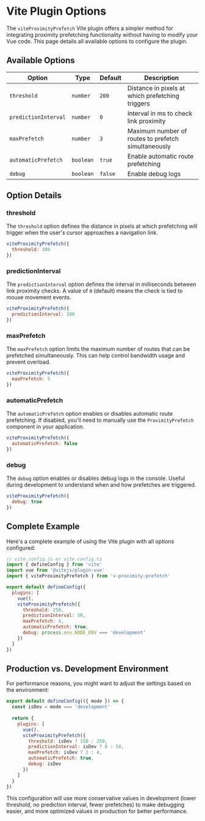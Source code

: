 # Vite Plugin Options

The `viteProximityPrefetch` Vite plugin offers a simpler method for integrating proximity prefetching functionality without having to modify your Vue code. This page details all available options to configure the plugin.

## Available Options

| Option | Type | Default | Description |
|--------|------|---------|-------------|
| `threshold` | `number` | `200` | Distance in pixels at which prefetching triggers |
| `predictionInterval` | `number` | `0` | Interval in ms to check link proximity |
| `maxPrefetch` | `number` | `3` | Maximum number of routes to prefetch simultaneously |
| `automaticPrefetch` | `boolean` | `true` | Enable automatic route prefetching |
| `debug` | `boolean` | `false` | Enable debug logs |

## Option Details

### threshold

The `threshold` option defines the distance in pixels at which prefetching will trigger when the user's cursor approaches a navigation link.

```js
viteProximityPrefetch({
  threshold: 300
})
```

### predictionInterval

The `predictionInterval` option defines the interval in milliseconds between link proximity checks. A value of `0` (default) means the check is tied to mouse movement events.

```js
viteProximityPrefetch({
  predictionInterval: 100
})
```

### maxPrefetch

The `maxPrefetch` option limits the maximum number of routes that can be prefetched simultaneously. This can help control bandwidth usage and prevent overload.

```js
viteProximityPrefetch({
  maxPrefetch: 5
})
```

### automaticPrefetch

The `automaticPrefetch` option enables or disables automatic route prefetching. If disabled, you'll need to manually use the `ProximityPrefetch` component in your application.

```js
viteProximityPrefetch({
  automaticPrefetch: false
})
```

### debug

The `debug` option enables or disables debug logs in the console. Useful during development to understand when and how prefetches are triggered.

```js
viteProximityPrefetch({
  debug: true
})
```

## Complete Example

Here's a complete example of using the Vite plugin with all options configured:

```js
// vite.config.js or vite.config.ts
import { defineConfig } from 'vite'
import vue from '@vitejs/plugin-vue'
import { viteProximityPrefetch } from 'v-proximity-prefetch'

export default defineConfig({
  plugins: [
    vue(),
    viteProximityPrefetch({
      threshold: 250,
      predictionInterval: 50,
      maxPrefetch: 4,
      automaticPrefetch: true,
      debug: process.env.NODE_ENV === 'development'
    })
  ]
})
```

## Production vs. Development Environment

For performance reasons, you might want to adjust the settings based on the environment:

```js
export default defineConfig(({ mode }) => {
  const isDev = mode === 'development'
  
  return {
    plugins: [
      vue(),
      viteProximityPrefetch({
        threshold: isDev ? 150 : 250,
        predictionInterval: isDev ? 0 : 50,
        maxPrefetch: isDev ? 2 : 4,
        automaticPrefetch: true,
        debug: isDev
      })
    ]
  }
})
```

This configuration will use more conservative values in development (lower threshold, no prediction interval, fewer prefetches) to make debugging easier, and more optimized values in production for better performance.